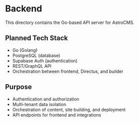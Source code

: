# Backend

This directory contains the Go-based API server for AstroCMS.

## Planned Tech Stack
- Go (Golang)
- PostgreSQL (database)
- Supabase Auth (authentication)
- REST/GraphQL API
- Orchestration between frontend, Directus, and builder

## Purpose
- Authentication and authorization
- Multi-tenant data isolation
- Orchestration of content, site building, and deployment
- API endpoints for frontend and integrations 